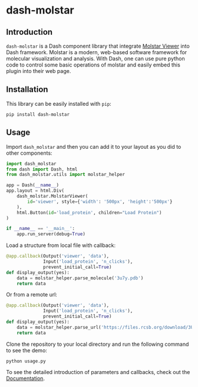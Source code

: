 # dash-molstar

## Introduction
`dash-molstar` is a Dash component library that integrate [Molstar Viewer](https://github.com/molstar/rcsb-molstar) into Dash framework. Molstar is a modern, web-based software framework for molecular visualization and analysis. With Dash, one can use pure python code to control some basic operations of molstar and easily embed this plugin into their web page.

## Installation

This library can be easily installed with `pip`:

```
pip install dash-molstar
```

## Usage

Import `dash_molstar` and then you can add it to your layout as you did to other components:

```py
import dash_molstar
from dash import Dash, html
from dash_molstar.utils import molstar_helper

app = Dash(__name__)
app.layout = html.Div(
    dash_molstar.MolstarViewer(
        id='viewer', style={'width': '500px', 'height':'500px'}
    ),
    html.Button(id='load_protein', children="Load Protein")
)

if __name__ == '__main__':
    app.run_server(debug=True)
```

Load a structure from local file with callback:

```py
@app.callback(Output('viewer', 'data'), 
              Input('load_protein', 'n_clicks'),
              prevent_initial_call=True)
def display_output(yes):
    data = molstar_helper.parse_molecule('3u7y.pdb')
    return data
```

Or from a remote url:

```py
@app.callback(Output('viewer', 'data'), 
              Input('load_protein', 'n_clicks'),
              prevent_initial_call=True)
def display_output(yes):
    data = molstar_helper.parse_url('https://files.rcsb.org/download/3U7Y.cif')
    return data
```

Clone the repository to your local directory and run the following command to see the demo:

```
python usage.py
```

To see the detailed introduction of parameters and callbacks, check out the [Documentation](https://github.com/everburstSun/dash-molstar/blob/main/DOCUMENTATION.md).